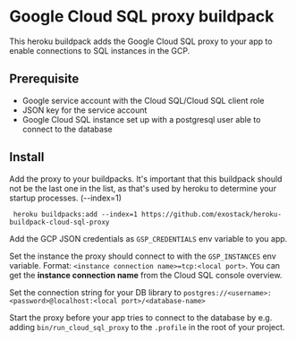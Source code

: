 # Google Cloud SQL proxy buildpack 

This heroku buildpack adds the Google Cloud SQL proxy to your app to enable
connections to SQL instances in the GCP.

## Prerequisite

- Google service account with the Cloud SQL/Cloud SQL client role
- JSON key for the service account
- Google Cloud SQL instance set up with a postgresql user able to connect 
to the database

## Install

Add the proxy to your buildpacks. It's important that this buildpack should
not be the last one in the list, as that's used by heroku to determine your 
startup processes. (--index=1)

     heroku buildpacks:add --index=1 https://github.com/exostack/heroku-buildpack-cloud-sql-proxy
     
Add the GCP JSON credentials as `GSP_CREDENTIALS` env variable to you app.

Set the instance the proxy should connect to with the `GSP_INSTANCES` env 
variable. Format: `<instance connection name>=tcp:<local port>`. You can get the
**instance connection name** from the Cloud SQL console overview.

Set the connection string for your DB library to 
`postgres://<username>:<password>@localhost:<local port>/<database-name>`

Start the proxy before your app tries to connect to the database by e.g. adding 
`bin/run_cloud_sql_proxy` to the `.profile` in the root of your project.

